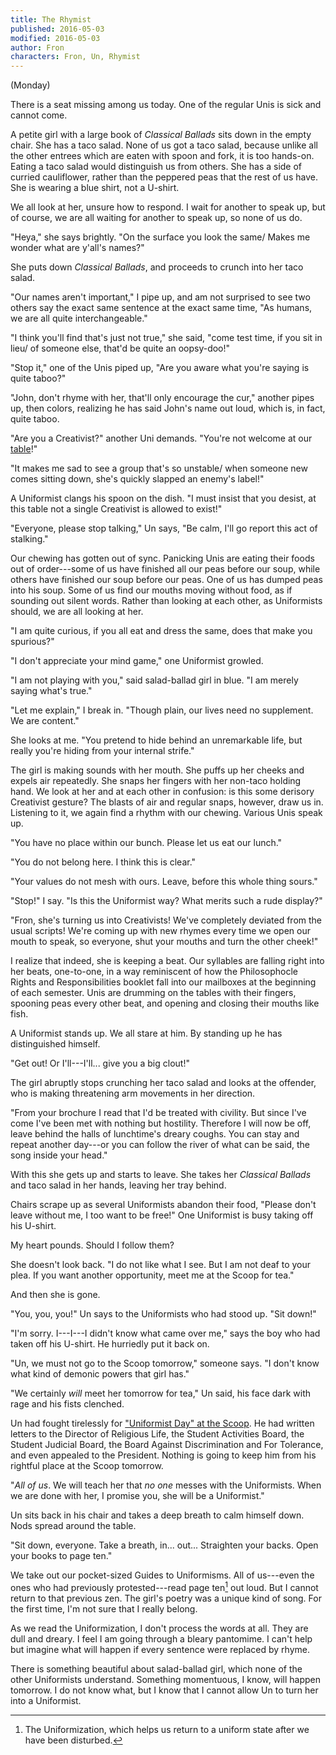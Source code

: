 ```yaml
---
title: The Rhymist
published: 2016-05-03
modified: 2016-05-03
author: Fron
characters: Fron, Un, Rhymist
---
```


(Monday)

There is a seat missing among us today. One of the regular Unis is sick and cannot come.

A petite girl with a large book of *Classical Ballads* sits down in the empty chair. She has a taco salad. None of us got a taco salad, because unlike all the other entrees which are eaten with spoon and fork, it is too hands-on. Eating a taco salad would distinguish us from others. She has a side of curried cauliflower, rather than the peppered peas that the rest of us have. She is wearing a blue shirt, not a U-shirt.

We all look at her, unsure how to respond. I wait for another to speak up, but of course, we are all waiting for another to speak up, so none of us do.

"Heya," she says brightly. "On the surface you look the same/ Makes me wonder what are y'all's names?"

<!--more-->

She puts down *Classical Ballads*, and proceeds to crunch into her taco salad.

"Our names aren't important," I pipe up, and am not surprised to see two others say the exact same sentence at the exact same time, "As humans, we are all quite interchangeable."

"I think you'll find that's just not true," she said, "come test time, if you sit in lieu/ of someone else, that'd be quite an oopsy-doo!"

"Stop it," one of the Unis piped up, "Are you aware what you're saying is quite taboo?"

"John, don't rhyme with her, that'll only encourage the cur," another pipes up, then colors, realizing he has said John's name out loud, which is, in fact, quite taboo.

"Are you a Creativist?" another Uni demands. "You're not welcome at our [table](uniformist-lunch-table.html)!"

"It makes me sad to see a group that's so unstable/ when someone new comes sitting down, she's quickly slapped an enemy's label!"

A Uniformist clangs his spoon on the dish. "I must insist that you desist, at this table not a single Creativist is allowed to exist!"

"Everyone, please stop talking," Un says, "Be calm, I'll go report this act of stalking."

Our chewing has gotten out of sync. Panicking Unis are eating their foods out of order---some of us have finished all our peas before our soup, while others have finished our soup before our peas. One of us has dumped peas into his soup. Some of us find our mouths moving without food, as if sounding out silent words. Rather than looking at each other, as Uniformists should, we are all looking at her.

"I am quite curious, if you all eat and dress the same, does that make you spurious?"

"I don't appreciate your mind game," one Uniformist growled.

"I am not playing with you," said salad-ballad girl in blue. "I am merely saying what's true."

"Let me explain," I break in. "Though plain, our lives need no supplement. We are content."

She looks at me. "You pretend to hide behind an unremarkable life, but really you're hiding from your internal strife."

The girl is making sounds with her mouth. She puffs up her cheeks and expels air repeatedly. She snaps her fingers with her non-taco holding hand. We look at her and at each other in confusion: is this some derisory Creativist gesture? The blasts of air and regular snaps, however, draw us in. Listening to it, we again find a rhythm with our chewing. Various Unis speak up.

"You have no place within our bunch. Please let us eat our lunch."

"You do not belong here. I think this is clear."

"Your values do not mesh with ours. Leave, before this whole thing sours."

"Stop!" I say. "Is this the Uniformist way? What merits such a rude display?"

"Fron, she's turning us into Creativists! We've completely deviated from the usual scripts! We're coming up with new rhymes every time we open our mouth to speak, so everyone, shut your mouths and turn the other cheek!"

I realize that indeed, she is keeping a beat. Our syllables are falling right into her beats, one-to-one, in a way reminiscent of how the Philosophocle Rights and Responsibilities booklet fall into our mailboxes at the beginning of each semester. Unis are drumming on the tables with their fingers, spooning peas every other beat, and opening and closing their mouths like fish.

A Uniformist stands up. We all stare at him. By standing up he has distinguished himself.

"Get out! Or I'll---I'll... give you a big clout!"

The girl abruptly stops crunching her taco salad and looks at the offender, who is making threatening arm movements in her direction. 

"From your brochure I read that I'd be treated with civility. But since I've come I've been met with nothing but hostility. Therefore I will now be off, leave behind the halls of lunchtime's dreary coughs. You can stay and repeat another day---or you can follow the river of what can be said, the song inside your head."

With this she gets up and starts to leave. She takes her *Classical Ballads* and taco salad in her hands, leaving her tray behind.

Chairs scrape up as several Uniformists abandon their food, "Please don't leave without me, I too want to be free!" One Uniformist is busy taking off his U-shirt.

My heart pounds. Should I follow them?

She doesn't look back. "I do not like what I see. But I am not deaf to your plea. If you want another opportunity, meet me at the Scoop for tea."

And then she is gone.

"You, you, you!" Un says to the Uniformists who had stood up. "Sit down!"

"I'm sorry. I---I---I didn't know what came over me," says the boy who had taken off his U-shirt. He hurriedly put it back on.

"Un, we must not go to the Scoop tomorrow," someone says. "I don't know what kind of demonic powers that girl has."

"We certainly *will* meet her tomorrow for tea," Un said, his face dark with rage and his fists clenched.

Un had fought tirelessly for ["Uniformist Day" at the Scoop](emergency-chaosing.html). He had written letters to the Director of Religious Life, the Student Activities Board, the Student Judicial Board, the Board Against Discrimination and For Tolerance, and even appealed to the President. Nothing is going to keep him from his rightful place at the Scoop tomorrow.

"*All of us*. We will teach her that *no one* messes with the Uniformists. When we are done with her, I promise you, she will be a Uniformist."

Un sits back in his chair and takes a deep breath to calm himself down. Nods spread around the table.

"Sit down, everyone. Take a breath, in... out... Straighten your backs. Open your books to page ten."

We take out our pocket-sized Guides to Uniformisms. All of us---even the ones who had previously protested---read page ten[^f1] out loud. But I cannot return to that previous zen. The girl's poetry was a unique kind of song. For the first time, I'm not sure that I really belong.

As we read the Uniformization, I don't process the words at all. They are dull and dreary. I feel I am going through a bleary pantomime. I can't help but imagine what will happen if every sentence were replaced by rhyme.

[^f1]: The Uniformization, which helps us return to a uniform state after we have been disturbed.

There is something beautiful about salad-ballad girl, which none of the other Uniformists understand. Something momentuous, I know, will happen tomorrow. I do not know what, but I know that I cannot allow Un to turn her into a Uniformist.
